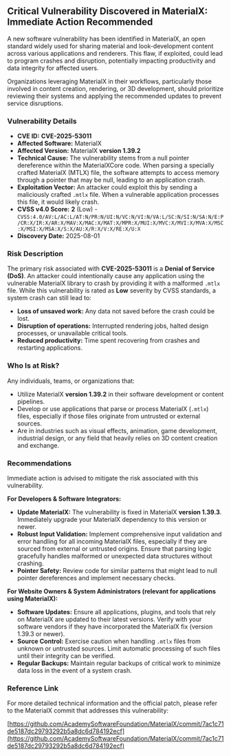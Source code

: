## Critical Vulnerability Discovered in MaterialX: Immediate Action Recommended

A new software vulnerability has been identified in MaterialX, an open standard widely used for sharing material and look-development content across various applications and renderers. This flaw, if exploited, could lead to program crashes and disruption, potentially impacting productivity and data integrity for affected users.

Organizations leveraging MaterialX in their workflows, particularly those involved in content creation, rendering, or 3D development, should prioritize reviewing their systems and applying the recommended updates to prevent service disruptions.

### Vulnerability Details

*   **CVE ID:** **CVE-2025-53011**
*   **Affected Software:** MaterialX
*   **Affected Version:** MaterialX **version 1.39.2**
*   **Technical Cause:** The vulnerability stems from a null pointer dereference within the MaterialXCore code. When parsing a specially crafted MaterialX (MTLX) file, the software attempts to access memory through a pointer that may be null, leading to an application crash.
*   **Exploitation Vector:** An attacker could exploit this by sending a maliciously crafted `.mtlx` file. When a vulnerable application processes this file, it would likely crash.
*   **CVSS v4.0 Score:** **2** (Low) - `CVSS:4.0/AV:L/AC:L/AT:N/PR:N/UI:N/VC:N/VI:N/VA:L/SC:N/SI:N/SA:N/E:P/CR:X/IR:X/AR:X/MAV:X/MAC:X/MAT:X/MPR:X/MUI:X/MVC:X/MVI:X/MVA:X/MSC:X/MSI:X/MSA:X/S:X/AU:X/R:X/V:X/RE:X/U:X`
*   **Discovery Date:** 2025-08-01

### Risk Description

The primary risk associated with **CVE-2025-53011** is a **Denial of Service (DoS)**. An attacker could intentionally cause any application using the vulnerable MaterialX library to crash by providing it with a malformed `.mtlx` file. While this vulnerability is rated as **Low** severity by CVSS standards, a system crash can still lead to:

*   **Loss of unsaved work:** Any data not saved before the crash could be lost.
*   **Disruption of operations:** Interrupted rendering jobs, halted design processes, or unavailable critical tools.
*   **Reduced productivity:** Time spent recovering from crashes and restarting applications.

### Who Is at Risk?

Any individuals, teams, or organizations that:

*   Utilize MaterialX **version 1.39.2** in their software development or content pipelines.
*   Develop or use applications that parse or process MaterialX (`.mtlx`) files, especially if those files originate from untrusted or external sources.
*   Are in industries such as visual effects, animation, game development, industrial design, or any field that heavily relies on 3D content creation and exchange.

### Recommendations

Immediate action is advised to mitigate the risk associated with this vulnerability.

**For Developers & Software Integrators:**

*   **Update MaterialX:** The vulnerability is fixed in MaterialX **version 1.39.3**. Immediately upgrade your MaterialX dependency to this version or newer.
*   **Robust Input Validation:** Implement comprehensive input validation and error handling for all incoming MaterialX files, especially if they are sourced from external or untrusted origins. Ensure that parsing logic gracefully handles malformed or unexpected data structures without crashing.
*   **Pointer Safety:** Review code for similar patterns that might lead to null pointer dereferences and implement necessary checks.

**For Website Owners & System Administrators (relevant for applications using MaterialX):**

*   **Software Updates:** Ensure all applications, plugins, and tools that rely on MaterialX are updated to their latest versions. Verify with your software vendors if they have incorporated the MaterialX fix (version 1.39.3 or newer).
*   **Source Control:** Exercise caution when handling `.mtlx` files from unknown or untrusted sources. Limit automatic processing of such files until their integrity can be verified.
*   **Regular Backups:** Maintain regular backups of critical work to minimize data loss in the event of a system crash.

### Reference Link

For more detailed technical information and the official patch, please refer to the MaterialX commit that addresses this vulnerability:

[https://github.com/AcademySoftwareFoundation/MaterialX/commit/7ac1c71de5187dc29793292b5a8dc6d784192ecf](https://github.com/AcademySoftwareFoundation/MaterialX/commit/7ac1c71de5187dc29793292b5a8dc6d784192ecf)